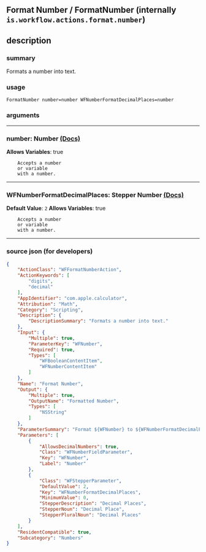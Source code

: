
## Format Number / FormatNumber (internally `is.workflow.actions.format.number`)


## description

### summary

Formats a number into text.


### usage
```
FormatNumber number=number WFNumberFormatDecimalPlaces=number
```

### arguments

---

### number: Number [(Docs)](https://pfgithub.github.io/shortcutslang/gettingstarted#number-field)
**Allows Variables**: true



		Accepts a number 
		or variable
		with a number.

---

### WFNumberFormatDecimalPlaces: Stepper Number [(Docs)](https://pfgithub.github.io/shortcutslang/gettingstarted#stepper-number-fields)
**Default Value**: `2`
**Allows Variables**: true



		Accepts a number 
		or variable
		with a number.

---

### source json (for developers)

```json
{
	"ActionClass": "WFFormatNumberAction",
	"ActionKeywords": [
		"digits",
		"decimal"
	],
	"AppIdentifier": "com.apple.calculator",
	"Attribution": "Math",
	"Category": "Scripting",
	"Description": {
		"DescriptionSummary": "Formats a number into text."
	},
	"Input": {
		"Multiple": true,
		"ParameterKey": "WFNumber",
		"Required": true,
		"Types": [
			"WFBooleanContentItem",
			"WFNumberContentItem"
		]
	},
	"Name": "Format Number",
	"Output": {
		"Multiple": true,
		"OutputName": "Formatted Number",
		"Types": [
			"NSString"
		]
	},
	"ParameterSummary": "Format ${WFNumber} to ${WFNumberFormatDecimalPlaces}",
	"Parameters": [
		{
			"AllowsDecimalNumbers": true,
			"Class": "WFNumberFieldParameter",
			"Key": "WFNumber",
			"Label": "Number"
		},
		{
			"Class": "WFStepperParameter",
			"DefaultValue": 2,
			"Key": "WFNumberFormatDecimalPlaces",
			"MinimumValue": 0,
			"StepperDescription": "Decimal Places",
			"StepperNoun": "Decimal Place",
			"StepperPluralNoun": "Decimal Places"
		}
	],
	"ResidentCompatible": true,
	"Subcategory": "Numbers"
}
```
